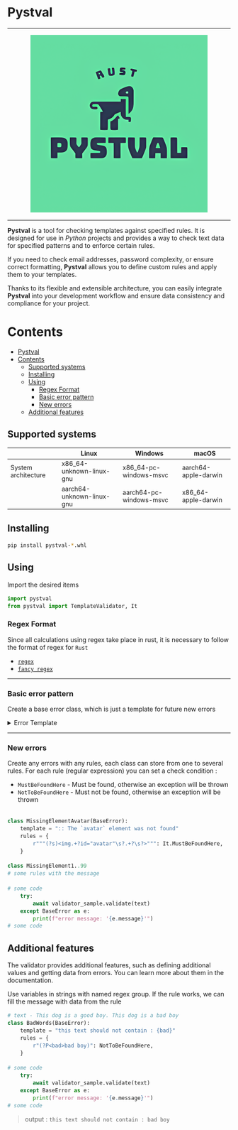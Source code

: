 # Pystval 


---
<p align="center">
  <kbd>
    <img src="docs/images/logo.png" alt="Logo" width="400"/>
  </kbd>
</p>

---
**Pystval** is a tool for checking templates against specified rules. It is designed for use in *Python* projects and provides a way to check text data for specified patterns and to enforce certain rules.

If you need to check email addresses, password complexity, or ensure correct formatting, **Pystval** allows you to define custom rules and apply them to your templates.

Thanks to its flexible and extensible architecture, you can easily integrate **Pystval** into your development workflow and ensure data consistency and compliance for your project.


# Contents
- [Pystval](#pystval)
- [Contents](#contents)
  - [Supported systems](#supported-systems)
  - [Installing](#installing)
  - [Using](#using)
    - [Regex Format](#regex-format)
    - [Basic error pattern](#basic-error-pattern)
    - [New errors](#new-errors)
  - [Additional features](#additional-features)

## Supported systems

|                     | Linux                     | Windows                 | macOS                |
| ------------------- | ------------------------- | ----------------------- | -------------------- |
| System architecture | x86_64-unknown-linux-gnu  | x86_64-pc-windows-msvc  | aarch64-apple-darwin |
|                     | aarch64-unknown-linux-gnu | aarch64-pc-windows-msvc | x86_64-apple-darwin  |


## Installing

```bash
pip install pystval-*.whl
```

## Using

Import the desired items

```python
import pystval
from pystval import TemplateValidator, It
```
### Regex Format

Since all calculations using regex take place in rust, it is necessary to follow the format of regex for `Rust` 
- [`regex`](https://docs.rs/regex/latest/regex/)
- [`fancy regex`](https://docs.rs/fancy-regex/latest/fancy_regex/)


---
### Basic error pattern

Create a base error class, which is just a template for future new errors
<details>
<summary>Error Template</summary>

```python
class BaseError(Exception):
    template = ""

    def __init__(self, message: str = None, rules: dict[str, enumerate] = None, **extra):
        self._extra = extra
        self._rules = rules
        if message is None:
            self._message = self.template.format(**extra)
        else:
            self._message = message.format(**extra)

    @property
    def message(self):
        return self._message

    @property
    def extra(self):
        return self._extra

    @property
    def rules(self):
        return self._rules
```
</details>

---
### New errors

Create any errors with any rules, each class can store from one to several rules. For each rule (regular expression) you can set a check condition :
- `MustBeFoundHere` - Must be found, otherwise an exception will be thrown
- `NotToBeFoundHere` - Must not be found, otherwise an exception will be thrown

```python

class MissingElementAvatar(BaseError):
    template = ":: The `avatar` element was not found"
    rules = {
        r"""(?s)<img.+?id="avatar"\s?.+?\s?>""": It.MustBeFoundHere,
    }

class MissingElement1..99
# some rules with the message

# some code
    try:
        await validator_sample.validate(text)
    except BaseError as e:
        print(f"error message: '{e.message}'")
# some code
```

## Additional features

The validator provides additional features, such as defining additional values and getting data from errors. You can learn more about them in the documentation.

Use variables in strings with named regex group. If the rule works, we can fill the message with data from the rule

```python
# text - This dog is a good boy. This dog is a bad boy
class BadWords(BaseError):
    template = "this text should not contain : {bad}"
    rules = {
        r"(?P<bad>bad boy)": NotToBeFoundHere,
    }

# some code
    try:
        await validator_sample.validate(text)
    except BaseError as e:
        print(f"error message: '{e.message}'")
# some code

```
> output : `this text should not contain : bad boy`

